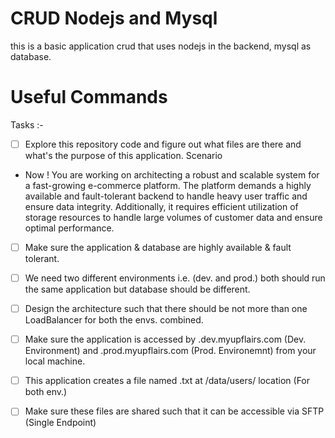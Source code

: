 # CRUD Nodejs and Mysql
this is a basic application crud that uses nodejs in the backend, mysql as database.

# Useful Commands
Tasks :- 
- [ ] Explore this repository code and figure out what files are there and what's the purpose of this application.
Scenario
-  Now ! You are working on architecting a robust and scalable system for a fast-growing e-commerce platform. The platform demands a highly available and fault-tolerant backend  to handle heavy user traffic and ensure data integrity. Additionally, it requires efficient utilization of storage resources to handle large volumes of customer data and ensure optimal performance.
- [ ] Make sure the application & database are highly available & fault tolerant.
- [ ] We need two different environments i.e. (dev. and prod.) both should run the same application but database should be different.
- [ ] Design the architecture such that there should be not more than one LoadBalancer for both the envs. combined.
- [ ] Make sure the application is accessed by <yourname>.dev.myupflairs.com (Dev. Environment) and <yourname>.prod.myupflairs.com (Prod. Environemnt) from your local machine.
- [ ] This application creates a file named <user>.txt at /data/users/ location (For both env.)
- [ ] Make sure these files are shared such that it can be accessible via SFTP (Single Endpoint)

